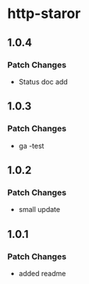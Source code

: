 # http-staror

## 1.0.4

### Patch Changes

- Status doc add

## 1.0.3

### Patch Changes

- ga -test

## 1.0.2

### Patch Changes

- small update

## 1.0.1

### Patch Changes

- added readme
